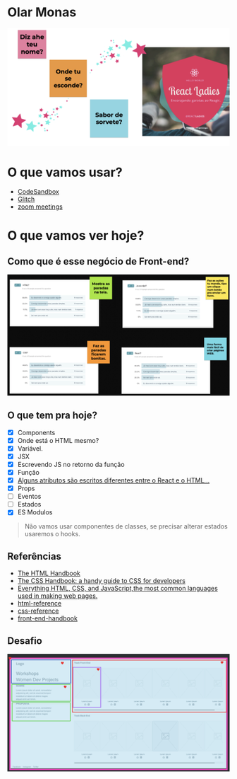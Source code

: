 # Olar Monas

![Board with some questions to grils](./../../assets/imgs/02-05.png)

# O que vamos usar?

- [CodeSandbox](https://codesandbox.io/index2)
- [Glitch](https://glitch.com/)
- [zoom meetings](https://zoom.us/)

# O que vamos ver hoje?

## Como que é esse negócio de Front-end?

![Board with some research about front-end](./../../assets/imgs/board.png)
## O que tem pra hoje?

- [x]  Components
- [x]  Onde está o HTML mesmo?
- [x]  Variável.
- [x]  JSX
- [x]  Escrevendo JS no retorno da função
- [x]  Função
- [x]  [Alguns atributos são escritos diferentes entre o React e o HTML...](https://reactjs.org/docs/dom-elements.html)
- [x]  Props
- [ ]  Eventos
- [ ]  Estados
- [x]  ES Modulos

> Não vamos usar componentes de classes, se precisar alterar estados usaremos o hooks.

## Referências

- [The HTML Handbook](https://www.freecodecamp.org/news/the-html-handbook/)
- [The CSS Handbook: a handy guide to CSS for developers](https://www.freecodecamp.org/news/the-css-handbook-a-handy-guide-to-css-for-developers-b56695917d11/)
- [Everything HTML, CSS, and JavaScript,the most common languages used in making web pages.](https://htmldog.com/)
- [html-reference](https://htmlreference.io/)
- [css-reference](https://cssreference.io/)
- [front-end-handbook](https://frontendmasters.com/books/front-end-handbook/2019/#1)

## Desafio

![Challenge](./../../assets/imgs/challenge.png)
